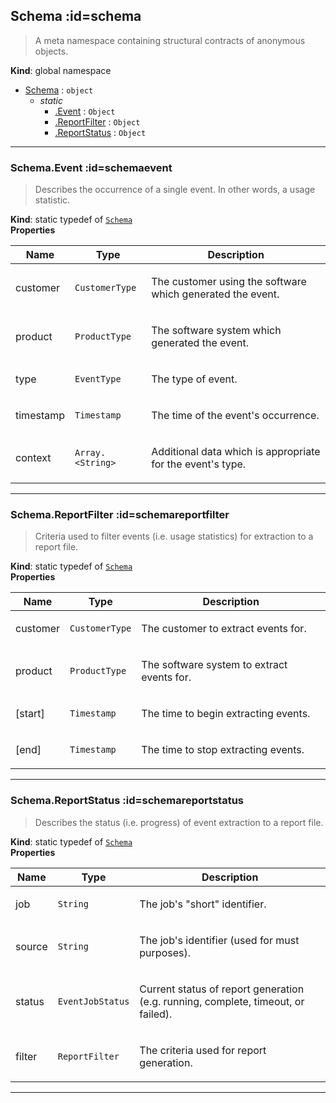 ## Schema :id=schema
> <p>A meta namespace containing structural contracts of anonymous objects.</p>

**Kind**: global namespace  

* [Schema](#Schema) : <code>object</code>
    * _static_
        * [.Event](#SchemaEvent) : <code>Object</code>
        * [.ReportFilter](#SchemaReportFilter) : <code>Object</code>
        * [.ReportStatus](#SchemaReportStatus) : <code>Object</code>


* * *

### Schema.Event :id=schemaevent
> <p>Describes the occurrence of a single event. In other words, a usage statistic.</p>

**Kind**: static typedef of [<code>Schema</code>](#Schema)  
**Properties**

| Name | Type | Description |
| --- | --- | --- |
| customer | <code>CustomerType</code> | <p>The customer using the software which generated the event.</p> |
| product | <code>ProductType</code> | <p>The software system which generated the event.</p> |
| type | <code>EventType</code> | <p>The type of event.</p> |
| timestamp | <code>Timestamp</code> | <p>The time of the event's occurrence.</p> |
| context | <code>Array.&lt;String&gt;</code> | <p>Additional data which is appropriate for the event's type.</p> |


* * *

### Schema.ReportFilter :id=schemareportfilter
> <p>Criteria used to filter events (i.e. usage statistics) for extraction to a
> report file.</p>

**Kind**: static typedef of [<code>Schema</code>](#Schema)  
**Properties**

| Name | Type | Description |
| --- | --- | --- |
| customer | <code>CustomerType</code> | <p>The customer to extract events for.</p> |
| product | <code>ProductType</code> | <p>The software system to extract events for.</p> |
| [start] | <code>Timestamp</code> | <p>The time to begin extracting events.</p> |
| [end] | <code>Timestamp</code> | <p>The time to stop extracting events.</p> |


* * *

### Schema.ReportStatus :id=schemareportstatus
> <p>Describes the status (i.e. progress) of event extraction to a report file.</p>

**Kind**: static typedef of [<code>Schema</code>](#Schema)  
**Properties**

| Name | Type | Description |
| --- | --- | --- |
| job | <code>String</code> | <p>The job's &quot;short&quot; identifier.</p> |
| source | <code>String</code> | <p>The job's identifier (used for must purposes).</p> |
| status | <code>EventJobStatus</code> | <p>Current status of report generation (e.g. running, complete, timeout, or failed).</p> |
| filter | <code>ReportFilter</code> | <p>The criteria used for report generation.</p> |


* * *


